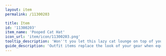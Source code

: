 ```yaml
---
layout: item
permalink: /11300203

title: Item
id: '11300203'
item_name: 'Pooped Cat Hat'
icon_url: 'item/icon/11300203.png'
tooltip_description: 'Won''t you let this lazy cat lounge on top of your head?'
guide_description: 'Outfit items replace the look of your gear when equipped.'
---
```

